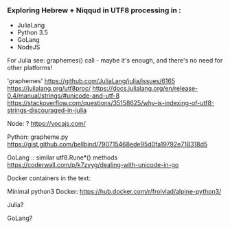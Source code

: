 
### Exploring Hebrew + Niqqud in UTF8 processing in :

* JuliaLang
* Python 3.5
* GoLang
* NodeJS

For Julia see:
graphemes() call - maybe it's enough, and there's no need for other platforms!


'graphemes' https://github.com/JuliaLang/julia/issues/6165
https://julialang.org/utf8proc/
https://docs.julialang.org/en/release-0.4/manual/strings/#unicode-and-utf-8
https://stackoverflow.com/questions/35158625/why-is-indexing-of-utf8-strings-discouraged-in-julia



Node:  ?
https://vocajs.com/

Python: 
grapheme.py
https://gist.github.com/bellbind/790715468ede95d0fa19792e718318d5


GoLang :: similar 
utf8.Rune\*() methods
https://coderwall.com/p/k7zvyg/dealing-with-unicode-in-go


Docker containers in the text:

Minimal python3 Docker:
https://hub.docker.com/r/frolvlad/alpine-python3/

Julia?

GoLang?

